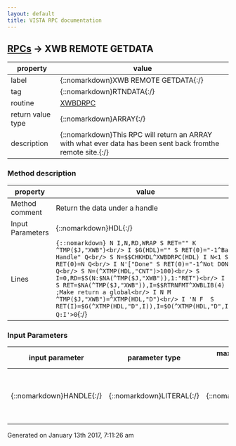 ```yaml
---
layout: default
title: VISTA RPC documentation
---
```




## [RPCs](TableOfContent.md) &#8594; XWB REMOTE GETDATA 

 property | value 
--- | --- 
 label | {::nomarkdown}XWB REMOTE GETDATA{:/}
 tag | {::nomarkdown}RTNDATA{:/}
 routine | [XWBDRPC](http://code.osehra.org/dox/Routine_XWBDRPC_source.html)
 return value type | {::nomarkdown}ARRAY{:/}
 description | {::nomarkdown}This RPC will return an ARRAY with what ever data has been sent back fromthe remote site.{:/}


### Method description

 property | value 
 --- | --- 
 Method comment | Return the data under a handle
 Input Parameters | {::nomarkdown}HDL{:/}
 Lines | ```{::nomarkdown} N I,N,RD,WRAP S RET="" K ^TMP($J,"XWB")<br/> I $G(HDL)="" S RET(0)="-1^Bad Handle" Q<br/> S N=$$CHKHDL^XWBDRPC(HDL) I N<1 S RET(0)=N Q<br/> I N'["Done" S RET(0)="-1^Not DONE" Q<br/> S N=(^XTMP(HDL,"CNT")>100)<br/> S I=0,RD=$S(N:$NA(^TMP($J,"XWB")),1:"RET")<br/> I N S RET=$NA(^TMP($J,"XWB")),I=$$RTRNFMT^XWBLIB(4) ;Make return a global<br/> I N M ^TMP($J,"XWB")=^XTMP(HDL,"D")<br/> I 'N F  S RET(I)=$G(^XTMP(HDL,"D",I)),I=$O(^XTMP(HDL,"D",I)) Q:I'>0```{:/}

### Input Parameters

| input parameter | parameter type | maximum data length | required | description | 
| --- | --- | --- | --- | --- | 
| {::nomarkdown}HANDLE{:/} | {::nomarkdown}LITERAL{:/} | {::nomarkdown}30{:/} | {::nomarkdown}true{:/} | {::nomarkdown}The HANDLE from the XWB REMOTE RPC call. It is used to link the call tothe data.{:/} | 




 Generated on January 13th 2017, 7:11:26 am